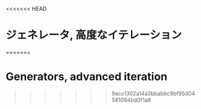 
<<<<<<< HEAD
# ジェネレータ, 高度なイテレーション
=======
# Generators, advanced iteration
>>>>>>> 9acc1302a14a3bbabbc9bf95d04581094bd0f1a8

